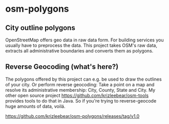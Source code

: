 # osm-polygons

## City outline polygons
OpenStreetMap offers geo data in raw data form. For building services you usually have to preprocess the data.
This project takes OSM's raw data, extracts all administrative boundaries and converts them as polygons.

## Reverse Geocoding (what's here?)
The polygons offered by this project can e.g. be used to draw the outlines of your city.
Or perform reverse geocoding: Take a point on a map and resolve its administrative membership: City, County, State and City.
My other open source project https://github.com/krizleebear/osm-tools provides tools to do that in Java.
So if you're trying to reverse-geocode huge amounts of data, voilá.


https://github.com/krizleebear/osm-polygons/releases/tag/v1.0
